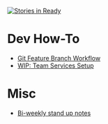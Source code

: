 [![Stories in Ready](https://badge.waffle.io/turner-industries/dev-dept.png?label=ready&title=Ready)](https://waffle.io/turner-industries/dev-dept)
# Dev How-To

* [Git Feature Branch Workflow](how-to/git-workflow.md)
* [WIP: Team Services Setup](how-to/team-services-setup.md)

# Misc

* [Bi-weekly stand up notes](stand-up-notes.md)
